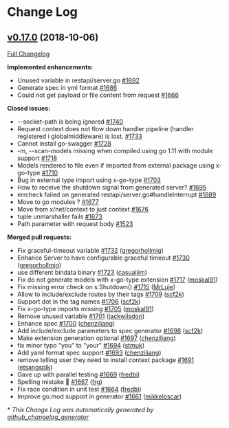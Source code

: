 # Change Log

## [v0.17.0](https://github.com/joomcode/joompro-go-swagger/tree/v0.17.0) (2018-10-06)
[Full Changelog](https://github.com/joomcode/joompro-go-swagger/compare/0.16.0...v0.17.0)

**Implemented enhancements:**

- Unused variable in restapi/server.go [\#1692](https://github.com/joomcode/joompro-go-swagger/issues/1692)
- Generate spec in yml format [\#1686](https://github.com/joomcode/joompro-go-swagger/issues/1686)
- Could not get payload or file content from request [\#1666](https://github.com/joomcode/joompro-go-swagger/issues/1666)

**Closed issues:**

- --socket-path is being ignored [\#1740](https://github.com/joomcode/joompro-go-swagger/issues/1740)
- Request context does not flow down handler pipeline \(handler registered i globalmiddleware\) is lost. [\#1733](https://github.com/joomcode/joompro-go-swagger/issues/1733)
- Cannot install go-swagger [\#1728](https://github.com/joomcode/joompro-go-swagger/issues/1728)
- -m, --scan-models missing when compiled using go 1.11 with module support [\#1718](https://github.com/joomcode/joompro-go-swagger/issues/1718)
- Models rendered to file even if imported from external package using x-go-type [\#1710](https://github.com/joomcode/joompro-go-swagger/issues/1710)
- Bug in external type import using x-go-type [\#1703](https://github.com/joomcode/joompro-go-swagger/issues/1703)
- How to receive the shutdown signal from generated server? [\#1695](https://github.com/joomcode/joompro-go-swagger/issues/1695)
- errcheck failed on generated restapi/server.go\#handleInterrupt [\#1689](https://github.com/joomcode/joompro-go-swagger/issues/1689)
- Move to go modules ? [\#1677](https://github.com/joomcode/joompro-go-swagger/issues/1677)
- Move from x/net/context to just context [\#1676](https://github.com/joomcode/joompro-go-swagger/issues/1676)
- tuple unmarshaller fails [\#1673](https://github.com/joomcode/joompro-go-swagger/issues/1673)
- Path parameter with request body [\#1523](https://github.com/joomcode/joompro-go-swagger/issues/1523)

**Merged pull requests:**

- Fix graceful-timeout variable [\#1732](https://github.com/joomcode/joompro-go-swagger/pull/1732) ([gregorhollmig](https://github.com/gregorhollmig))
- Enhance Server to have configurable graceful timeout [\#1730](https://github.com/joomcode/joompro-go-swagger/pull/1730) ([gregorhollmig](https://github.com/gregorhollmig))
- use different bindata binary [\#1723](https://github.com/joomcode/joompro-go-swagger/pull/1723) ([casualjim](https://github.com/casualjim))
- Fix do not generate models with x-go-type extension [\#1717](https://github.com/joomcode/joompro-go-swagger/pull/1717) ([moskal91](https://github.com/moskal91))
- Fix missing error check on s.Shutdown\(\) [\#1715](https://github.com/joomcode/joompro-go-swagger/pull/1715) ([MrLuje](https://github.com/MrLuje))
- Allow to include/exclude routes by their tags [\#1709](https://github.com/joomcode/joompro-go-swagger/pull/1709) ([scf2k](https://github.com/scf2k))
- Support dot in the tag names [\#1706](https://github.com/joomcode/joompro-go-swagger/pull/1706) ([scf2k](https://github.com/scf2k))
- Fix x-go-type imports missing [\#1705](https://github.com/joomcode/joompro-go-swagger/pull/1705) ([moskal91](https://github.com/moskal91))
- Remove unused variable [\#1701](https://github.com/joomcode/joompro-go-swagger/pull/1701) ([jackwilsdon](https://github.com/jackwilsdon))
- Enhance spec  [\#1700](https://github.com/joomcode/joompro-go-swagger/pull/1700) ([chenziliang](https://github.com/chenziliang))
- Add include/exclude parameters to spec generator [\#1698](https://github.com/joomcode/joompro-go-swagger/pull/1698) ([scf2k](https://github.com/scf2k))
- Make extension generation optional [\#1697](https://github.com/joomcode/joompro-go-swagger/pull/1697) ([chenziliang](https://github.com/chenziliang))
- fix minor typo "you" to "your" [\#1694](https://github.com/joomcode/joompro-go-swagger/pull/1694) ([stmuk](https://github.com/stmuk))
- Add yaml format spec support [\#1693](https://github.com/joomcode/joompro-go-swagger/pull/1693) ([chenziliang](https://github.com/chenziliang))
- remove telling user they need to install context package [\#1691](https://github.com/joomcode/joompro-go-swagger/pull/1691) ([etsangsplk](https://github.com/etsangsplk))
- Gave up with parallel testing [\#1669](https://github.com/joomcode/joompro-go-swagger/pull/1669) ([fredbi](https://github.com/fredbi))
- Spelling mistake 🍝 [\#1667](https://github.com/joomcode/joompro-go-swagger/pull/1667) ([frg](https://github.com/frg))
- Fix race condition in unit test [\#1664](https://github.com/joomcode/joompro-go-swagger/pull/1664) ([fredbi](https://github.com/fredbi))
- Improve go.mod support in generator [\#1661](https://github.com/joomcode/joompro-go-swagger/pull/1661) ([mikkeloscar](https://github.com/mikkeloscar))

\* *This Change Log was automatically generated by [github_changelog_generator](https://github.com/skywinder/Github-Changelog-Generator)*
